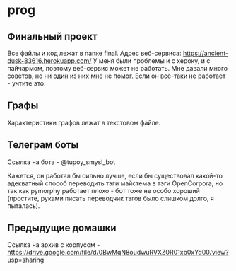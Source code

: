 # prog

## Финальный проект
Все файлы и код лежат в папке final. Адрес веб-сервиса: https://ancient-dusk-83616.herokuapp.com/
У меня были проблемы и с хероку, и с пайчармом, поэтому веб-сервис может не работать. Мне давали много советов, но ни один из них мне не помог. Если он всё-таки не работает - учтите это.

## Графы
Характеристики графов лежат в текстовом файле.

## Телеграм боты
Ссылка на бота - @tupoy_smysl_bot

Кажется, он работал бы сильно лучше, если бы существовал какой-то адекватный способ переводить тэги майстема в тэги OpenCorpora, но так как pymorphy работает плохо - бот тоже не особо хороший (простите, руками писать переводчик тэгов было слишком долго, я пыталась).

## Предыдущие домашки
Ссылка на архив с корпусом - https://drive.google.com/file/d/0BwMqN8oudwuRVXZ0R01xb0xYd00/view?usp=sharing
